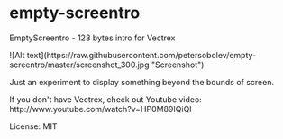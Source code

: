 # empty-screentro
EmptyScreentro - 128 bytes intro for Vectrex
<p>
![Alt text](https://raw.githubusercontent.com/petersobolev/empty-screentro/master/screenshot_300.jpg "Screenshot")


<p>Just an experiment to display something beyond the bounds of screen.

<p>If you don't have Vectrex, check out Youtube video: 
http://www.youtube.com/watch?v=HP0M89IQiQI

<p>License: MIT
